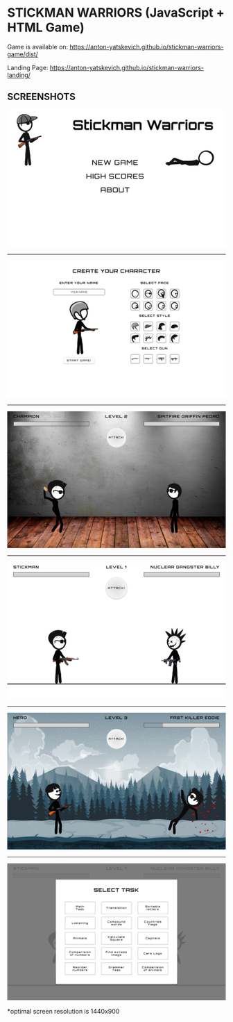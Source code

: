 # STICKMAN WARRIORS (JavaScript + HTML Game)

Game is available on: https://anton-yatskevich.github.io/stickman-warriors-game/dist/

Landing Page: https://anton-yatskevich.github.io/stickman-warriors-landing/

## SCREENSHOTS

![game-screenshot](https://github.com/anton-yatskevich/anton-yatskevich.github.io/blob/master/stickman-warriors-game/assets/images/screenshoots/1.png)

---

![game-screenshot](https://github.com/anton-yatskevich/anton-yatskevich.github.io/blob/master/stickman-warriors-game/assets/images/screenshoots/2.png)

---

![game-screenshot](https://github.com/anton-yatskevich/anton-yatskevich.github.io/blob/master/stickman-warriors-game/assets/images/screenshoots/3.png)

---

![game-screenshot](https://github.com/anton-yatskevich/anton-yatskevich.github.io/blob/master/stickman-warriors-game/assets/images/screenshoots/4.png)

---

![game-screenshot](https://github.com/anton-yatskevich/anton-yatskevich.github.io/blob/master/stickman-warriors-game/assets/images/screenshoots/5.png)

---

![game-screenshot](https://github.com/anton-yatskevich/anton-yatskevich.github.io/blob/master/stickman-warriors-game/assets/images/screenshoots/6.png)



*optimal screen resolution is 1440x900